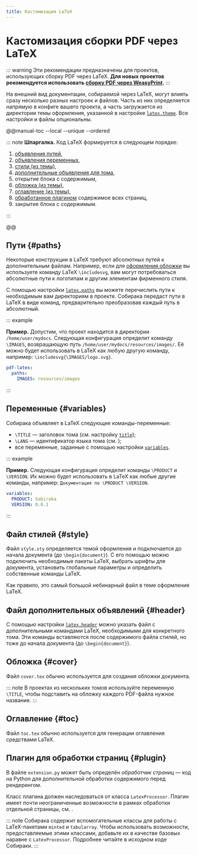 ```yaml
---
title: Кастомизация LaTeX
---
```


# Кастомизация сборки PDF через LaTeX

::: warning
Эти рекомендации предназначены для проектов, использующих сборку PDF через LaTeX.
**Для новых проектов рекомендуется использовать [сборку PDF через WeasyPrint](weasyprint.md).**
:::

На внешний вид документации, собираемой через LaTeX, могут влиять сразу несколько разных настроек и файлов. Часть из них определяется напрямую в конфиге вашего проекта, а часть загружается из директории темы оформления, указанной в настройке [`latex.theme`](../reference/configuration.md#latex.theme). Все настройки и файлы опциональны.

@@manual-toc --local --unique --ordered

::: note
**Шпаргалка.** Код LaTeX формируется в следующем порядке:

1. [объявления путей](#paths),
1. [объявления переменных](#variables),
1. [стили (из темы)](#style),
1. [дополнительные объявления для тома](#header),
1. открытие блока с содержимым,
1. [обложка (из темы)](#cover),
1. [оглавление (из темы)](#toc),
1. [обработанное плагином](#plugin) содержимое всех страниц,
1. закрытие блока с содержимым.

:::

@@

## Пути {#paths}

Некоторые конструкции в LaTeX требуют абсолютных путей к дополнительным файлам. Например, если для [оформления обложки](#cover) вы используете команду LaTeX `\includesvg`, вам могут потребоваться абсолютные пути к логотипам и другим элементам фирменного стиля.

С помощью настройки [`latex.paths`](../reference/configuration.md#latex.paths) вы можете перечислить пути к необходимым вам директориям в проекте. Собирака передаст пути в LaTeX в виде команд, предварительно преобразовав каждый путь в абсолютный.

::: example

**Пример.** Допустим, что проект находится в директории `/home/user/mydocs`. Следующая конфигурация определит команду `\IMAGES`, возвращающую путь `/home/user/mydocs/resources/images/`. Её можно будет использовать в LaTeX как любую другую команду, например: `\includesvg{\IMAGES/logo.svg}`.

```yaml
pdf-latex:
  paths:
    IMAGES: resources/images
```

:::

## Переменные {#variables}

Собирака объявляет в LaTeX следующие команды-переменные:

- `\TITLE` — заголовок тома (см. настройку [`title`](../reference/configuration.md#title));
- `\LANG` — идентификатор языка тома (см. [](../overview/multilang.md));
- все переменные, заданные с помощью настройки [`variables`](../reference/configuration.md#variables).

::: example

**Пример.** Следующая конфигурация определит команды `\PRODUCT` и `\VERSION`. Их можно будет использовать в LaTeX как любые другие команды, например: `Документация по \PRODUCT \VERSION`.

```yaml
variables:
  PRODUCT: Sobiraka
  VERSION: 0.0.1
```

:::

## Файл стилей {#style}

Файл `style.sty` определяется темой оформления и подключается до начала документа (до `\begin{document}`). С его помощью можно подключить необходимые пакеты LaTeX, выбрать шрифты для документа, установить глобальные параметры и определить собственные команды LaTeX.

Как правило, это самый большой небинарный файл в теме оформления LaTeX.

## Файл дополнительных объявлений {#header}

С помощью настройки [`latex.header`](../reference/configuration.md#latex.header) можно указать файл с дополнительными командами LaTeX, необходимыми для конкретного тома. Эти команды вставляются после содержимого файла стилей, но тоже до начала документа (до `\begin{document}`).

## Обложка {#cover}

Файл `cover.tex` обычно используется для создания обложки документа.

::: note
В проектах из нескольких томов используйте переменную `\TITLE`, чтобы подставить на обложку каждого PDF-файла нужное название.
:::

## Оглавление {#toc}

Файл `toc.tex` обычно используется для генерации оглавления средствами LaTeX.

## Плагин для обработки страниц {#plugin}

В файле `extension.py` может быть определён _обработчик страниц_ — код на Python для дополнительной обработки содержимого перед рендерингом.

Класс плагина должен наследоваться от класса `LatexProcessor`. Плагин имеет почти неограниченные возможности в рамках обработки отдельной страницы, см. [](../reference/processor-api.md).

::: note
Собирака содержит вспомогательные классы для работы с LaTeX-пакетами `minted` и `tabularray`. Чтобы использовать возможности, предоставляемые этими классами, добавьте их в качестве базовых наравне с `LatexProcessor`. Подробнее читайте в исходном коде Собираки.
:::